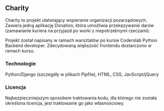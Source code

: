 ## Charity

Charity to projekt ułatwiający wspieranie organizacji pozarządowych.
Zawiera jedną aplikację Donation, która umożliwia przekazywanie darów
(zamawianie kuriera na przyjazd po worki z niepotrzebnymi rzeczami).

Projekt został napisany w ramach warsztatów po kursie Coderslab Python Backend developer.
Zdecydowaną większość frontendu dostarczono w ramach kursu.

### Technologie

Python/Django (szczegóły w plikach Pipfile), HTML, CSS, JavScript/jQuery

### Licencja

Najbezpieczniejszym sposobem traktowania kodu, dla którego nie została określona licencja, jest traktowanie go jako własnościowy.
